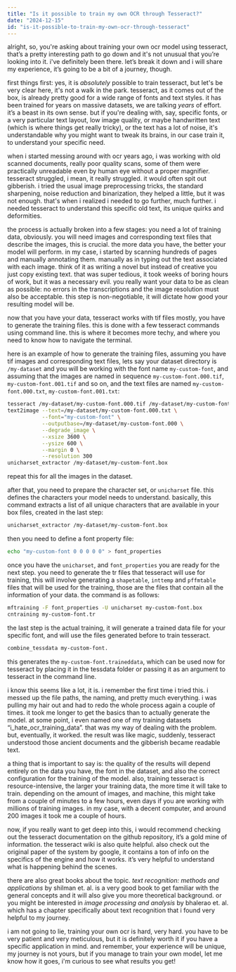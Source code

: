 ```yaml
---
title: "Is it possible to train my own OCR through Tesseract?"
date: "2024-12-15"
id: "is-it-possible-to-train-my-own-ocr-through-tesseract"
---
```


alright, so, you're asking about training your own ocr model using tesseract, that’s a pretty interesting path to go down and it's not unusual that you’re looking into it. i've definitely been there. let’s break it down and i will share my experience, it’s going to be a bit of a journey, though.

first things first: yes, it is *absolutely* possible to train tesseract, but let's be very clear here, it's not a walk in the park. tesseract, as it comes out of the box, is already pretty good for a wide range of fonts and text styles. it has been trained for years on massive datasets, we are talking *years* of effort. it’s a beast in its own sense. but if you're dealing with, say, specific fonts, or a very particular text layout, low image quality, or maybe handwritten text (which is where things get really tricky), or the text has a lot of noise, it's understandable why you might want to tweak its brains, in our case train it, to understand your specific need.

when i started messing around with ocr years ago, i was working with old scanned documents, really poor quality scans, some of them were practically unreadable even by human eye without a proper magnifier. tesseract struggled, i mean, it really struggled. it would often spit out gibberish. i tried the usual image preprocessing tricks, the standard sharpening, noise reduction and binarization, they helped a little, but it was not enough. that's when i realized i needed to go further, much further. i needed tesseract to understand this specific old text, its unique quirks and deformities.

the process is actually broken into a few stages: you need a lot of training data, obviously. you will need images and corresponding text files that describe the images, this is crucial. the more data you have, the better your model will perform. in my case, i started by scanning hundreds of pages and manually annotating them. manually as in typing out the text associated with each image. think of it as writing a novel but instead of creative you just copy existing text. that was super tedious, it took weeks of boring hours of work, but it was a necessary evil. you really want your data to be as clean as possible: no errors in the transcriptions and the image resolution must also be acceptable. this step is non-negotiable, it will dictate how good your resulting model will be.

now that you have your data, tesseract works with tif files mostly, you have to generate the training files. this is done with a few tesseract commands using command line. this is where it becomes more techy, and where you need to know how to navigate the terminal.

here is an example of how to generate the training files, assuming you have tif images and corresponding text files, lets say your dataset directory is `/my-dataset` and you will be working with the font name `my-custom-font`, and assuming that the images are named in sequence `my-custom-font.000.tif`, `my-custom-font.001.tif` and so on, and the text files are named `my-custom-font.000.txt`, `my-custom-font.001.txt`:

```bash
tesseract /my-dataset/my-custom-font.000.tif /my-dataset/my-custom-font.000  batch.nochop makebox
text2image --text=/my-dataset/my-custom-font.000.txt \
           --font="my-custom-font" \
           --outputbase=/my-dataset/my-custom-font.000 \
           --degrade_image \
           --xsize 3600 \
           --ysize 600 \
           --margin 0 \
           --resolution 300
unicharset_extractor /my-dataset/my-custom-font.box
```
repeat this for all the images in the dataset.

after that, you need to prepare the character set, or `unicharset` file. this defines the characters your model needs to understand. basically, this command extracts a list of all unique characters that are available in your box files, created in the last step:
```bash
unicharset_extractor /my-dataset/my-custom-font.box
```
then you need to define a font property file:
```bash
echo "my-custom-font 0 0 0 0 0" > font_properties
```

once you have the `unicharset`, and `font_properties` you are ready for the next step. you need to generate the tr files that tesseract will use for training, this will involve generating a `shapetable`, `inttemp` and `pffmtable` files that will be used for the training, those are the files that contain all the information of your data. the command is as follows:
```bash
mftraining -F font_properties -U unicharset my-custom-font.box
cntraining my-custom-font.tr
```

the last step is the actual training, it will generate a trained data file for your specific font, and will use the files generated before to train tesseract.
```bash
combine_tessdata my-custom-font.
```

this generates the `my-custom-font.traineddata`, which can be used now for tesseract by placing it in the tessdata folder or passing it as an argument to tesseract in the command line.

i know this seems like a lot, it is. i remember the first time i tried this. i messed up the file paths, the naming, and pretty much everything. i was pulling my hair out and had to redo the whole process again a couple of times. it took me longer to get the basics than to actually generate the model. at some point, i even named one of my training datasets “i_hate_ocr_training_data”. that was my way of dealing with the problem. but, eventually, it worked. the result was like magic, suddenly, tesseract understood those ancient documents and the gibberish became readable text.

a thing that is important to say is: the quality of the results will depend entirely on the data you have, the font in the dataset, and also the correct configuration for the training of the model. also, training tesseract is resource-intensive, the larger your training data, the more time it will take to train. depending on the amount of images, and machine, this might take from a couple of minutes to a few hours, even days if you are working with millions of training images. in my case, with a decent computer, and around 200 images it took me a couple of hours.

now, if you really want to get deep into this, i would recommend checking out the tesseract documentation on the github repository, it’s a gold mine of information. the tesseract wiki is also quite helpful. also check out the original paper of the system by google, it contains a ton of info on the specifics of the engine and how it works. it’s very helpful to understand what is happening behind the scenes.

there are also great books about the topic. *text recognition: methods and applications* by shilman et. al. is a very good book to get familiar with the general concepts and it will also give you more theoretical background. or you might be interested in *image processing and analysis* by bhalerao et. al. which has a chapter specifically about text recognition that i found very helpful to my journey.

i am not going to lie, training your own ocr is hard, very hard. you have to be very patient and very meticulous, but it is definitely worth it if you have a specific application in mind. and remember, your experience will be unique, my journey is not yours, but if you manage to train your own model, let me know how it goes, i'm curious to see what results you get!
